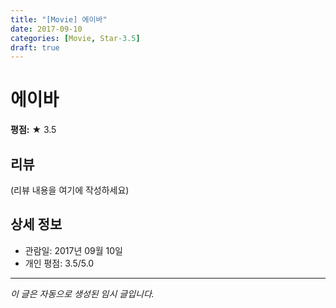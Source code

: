 ```yaml
---
title: "[Movie] 에이바"
date: 2017-09-10
categories: [Movie, Star-3.5]
draft: true
---
```


# 에이바

**평점:** ★ 3.5

## 리뷰

(리뷰 내용을 여기에 작성하세요)

## 상세 정보

- 관람일: 2017년 09월 10일
- 개인 평점: 3.5/5.0

---

*이 글은 자동으로 생성된 임시 글입니다.*
